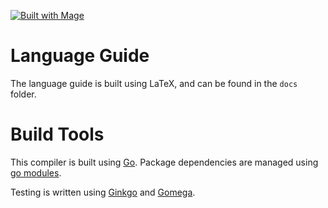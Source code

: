 [![Built with Mage](https://magefile.org/badge.svg)](https://magefile.org)

# Language Guide
The language guide is built using LaTeX, and can be found in the `docs` folder.

# Build Tools
This compiler is built using [Go](https://golang.org/). Package dependencies are managed using [go modules](https://github.com/golang/go/wiki/Modules).

Testing is written using [Ginkgo](https://onsi.github.io/ginkgo/) and [Gomega](https://github.com/onsi/gomega).